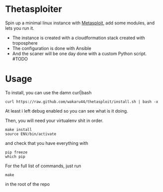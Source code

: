 # Thetasploiter

Spin up a minimal linux instance with [Metasploit](metasploit.com), add some modules, and lets you run it.

- The instance is created with a cloudformation stack created with troposphere
- The configuration is done with Ansible
- And the scaner will be one day done with a custom Python script. #TODO

# Usage

To install, you can use the damn curl|bash

    curl https://raw.github.com/wakaru44/thetasploit/install.sh | bash -x

At least i left debug enabled so you can see what is it doing.


Then, you will need your virtualenv shit in order.

    make install
    source ENV/bin/activate

and check that you have everything with 

    pip freeze
    which pip

For the full list of commands, just run

    make

in the root of the repo
